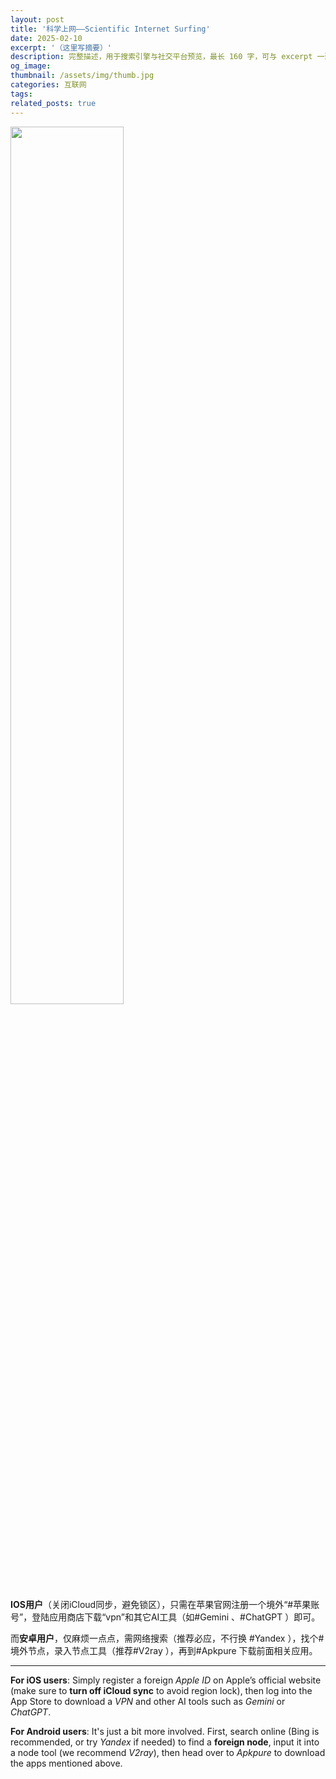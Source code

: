 ```yaml
---
layout: post
title: '科学上网——Scientific Internet Surfing'
date: 2025-02-10
excerpt: '（这里写摘要）'
description: 完整描述，用于搜索引擎与社交平台预览，最长 160 字，可与 excerpt 一致
og_image: 
thumbnail: /assets/img/thumb.jpg
categories: 互联网
tags: 
related_posts: true
---
```


<img src="{{ '/assets/img/blog/xxxxxxxx' | relative_url }}" style="width:60%;">

**IOS用户**（关闭iCloud同步，避免锁区），只需在苹果官网注册一个境外“#苹果账号”，登陆应用商店下载“vpn”和其它AI工具（如#Gemini 、#ChatGPT ）即可。

而**安卓用户**，仅麻烦一点点，需网络搜索（推荐必应，不行换 #Yandex ），找个#境外节点，录入节点工具（推荐#V2ray ），再到#Apkpure 下载前面相关应用。

---

**For iOS users**: Simply register a foreign *Apple ID* on Apple’s official website (make sure to **turn off iCloud sync** to avoid region lock), then log into the App Store to download a *VPN* and other AI tools such as *Gemini* or *ChatGPT*.

**For Android users**: It's just a bit more involved. First, search online (Bing is recommended, or try *Yandex* if needed) to find a **foreign node**, input it into a node tool (we recommend *V2ray*), then head over to *Apkpure* to download the apps mentioned above.
